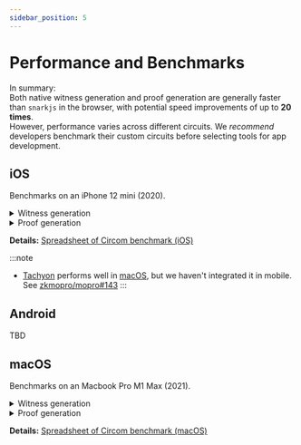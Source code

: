 ```yaml
---
sidebar_position: 5
---
```


# Performance and Benchmarks

In summary: <br/>
Both native witness generation and proof generation are generally faster than `snarkjs` in the browser, with potential speed improvements of up to **20 times**. <br/>
However, performance varies across different circuits.
We _recommend_ developers benchmark their custom circuits before selecting tools for app development.

## iOS

Benchmarks on an iPhone 12 mini (2020).

<details>
  <summary>Witness generation</summary>

| SHA256 | [witnesscalc](https://github.com/0xPolygonID/witnesscalc) | [circom-witness-rs](https://github.com/philsippl/circom-witness-rs) | [wasmer](https://github.com/arkworks-rs/circom-compat) | [w2c](https://github.com/vimwitch/rust-witness) | [snarkjs](https://github.com/iden3/snarkjs) |
| :--: | :--: | :--: | :--: | :--: | :--: |
| Average | 22.3 ms | 36.1 ms | 476.1 ms | 90.3 ms | 163.5 ms |
| Stdev | 1.2 ms | 0.3 ms | 27.8 ms | 1.2 ms | 6.7 ms |
| Comparing to snarkjs | <font color="FFB546">**~7x**</font> | ~4.5x | ~(-3)x | ~1.8 | - |

<iframe width="552" height="257" seamless frameborder="0" scrolling="no" src="https://docs.google.com/spreadsheets/d/e/2PACX-1vTbLHpEzT1ybhta5NVQrDQuOLwgGzLGpm2amiWgLRu0l9ZvXMNtNZ-DWIlySL0zO30UWn_nZvkfaQWY/pubchart?oid=745835114&amp;format=interactive"></iframe>

| Keccak256 | [witnesscalc](https://github.com/0xPolygonID/witnesscalc) | [circom-witness-rs](https://github.com/philsippl/circom-witness-rs) | [wasmer](https://github.com/arkworks-rs/circom-compat) | [w2c](https://github.com/vimwitch/rust-witness) | [snarkjs](https://github.com/iden3/snarkjs) |
| :--: | :--: | :--: | :--: | :--: | :--: |
| Average | 144.7 ms | 26.2 ms | 440.7 ms | 160.7 ms | 257.1 ms |
| Stdev | 1.8 ms | 4.5 ms | 10.4 ms | 3.3 ms | 4.1 ms |
| Comparing to snarkjs | ~1.8x | <font color="FFB546">**~10x**</font> | ~(-1.7)x | ~1.6x | - |

<iframe width="541" height="259" seamless frameborder="0" scrolling="no" src="https://docs.google.com/spreadsheets/d/e/2PACX-1vTbLHpEzT1ybhta5NVQrDQuOLwgGzLGpm2amiWgLRu0l9ZvXMNtNZ-DWIlySL0zO30UWn_nZvkfaQWY/pubchart?oid=1466340585&amp;format=interactive"></iframe>

| RSA | [witnesscalc](https://github.com/0xPolygonID/witnesscalc) | [circom-witness-rs](https://github.com/philsippl/circom-witness-rs) | [wasmer](https://github.com/arkworks-rs/circom-compat) | [w2c](https://github.com/vimwitch/rust-witness) | [snarkjs](https://github.com/iden3/snarkjs) |
| :--: | :--: | :--: | :--: | :--: | :--: |
| Average | 208.5 ms | 513.1 ms | 5488 ms | 3861 ms | 5421 ms |
| Stdev | 5.8 ms | 11.2 ms | 47.8 ms | 10.8 ms | 9.9 ms |
| Comparing to snarkjs | <font color="FFB546">**~26x**</font> | ~10x | ~(-1)x | ~1.4x | - |

<iframe width="537" height="256" seamless frameborder="0" scrolling="no" src="https://docs.google.com/spreadsheets/d/e/2PACX-1vTbLHpEzT1ybhta5NVQrDQuOLwgGzLGpm2amiWgLRu0l9ZvXMNtNZ-DWIlySL0zO30UWn_nZvkfaQWY/pubchart?oid=1593466084&amp;format=interactive"></iframe>
</details>

<details>
  <summary>Proof generation</summary>

| SHA256 | [rapidsnark](https://github.com/iden3/rapidsnark) | [ark-works](https://github.com/arkworks-rs/circom-compat) | [snarkjs](https://github.com/iden3/snarkjs) |
| :--: | :--: | :--: | :--: | 
| Average | 795.2 ms | 550.4 ms | 2374.1 ms |
| Stdev | 17.2 ms | 27.2 ms | 62.9 ms |
| Comparing to snarkjs | ~3x | <font color="FFB546">**~4.3x**</font> | - |

<iframe width="467" height="269" seamless frameborder="0" scrolling="no" src="https://docs.google.com/spreadsheets/d/e/2PACX-1vTbLHpEzT1ybhta5NVQrDQuOLwgGzLGpm2amiWgLRu0l9ZvXMNtNZ-DWIlySL0zO30UWn_nZvkfaQWY/pubchart?oid=127729877&amp;format=interactive"></iframe>

| Keccak256 | [rapidsnark](https://github.com/iden3/rapidsnark) | [ark-works](https://github.com/arkworks-rs/circom-compat) | [snarkjs](https://github.com/iden3/snarkjs) |
| :--: | :--: | :--: | :--: | 
| Average | 2647.9 ms | 1221.1 ms | 8149.1 ms |
| Stdev | 14.4 ms | 42.7 ms | 283.575 ms |
| Comparing to snarkjs | ~3x | <font color="FFB546">**~6.7x**</font> | - |

<iframe width="495" height="252" seamless frameborder="0" scrolling="no" src="https://docs.google.com/spreadsheets/d/e/2PACX-1vTbLHpEzT1ybhta5NVQrDQuOLwgGzLGpm2amiWgLRu0l9ZvXMNtNZ-DWIlySL0zO30UWn_nZvkfaQWY/pubchart?oid=333122430&amp;format=interactive"></iframe>

| RSA | [rapidsnark](https://github.com/iden3/rapidsnark) | [ark-works](https://github.com/arkworks-rs/circom-compat) | [snarkjs](https://github.com/iden3/snarkjs) |
| :--: | :--: | :--: | :--: | 
| Average | 2908.6 ms | 2324.4 ms | 10304.8 ms |
| Stdev | 112.9 ms | 67.1 ms | 605.5 ms |
| Comparing to snarkjs | ~3.5x | <font color="FFB546">**~4.4x**</font> | - |

<iframe width="484" height="266" seamless frameborder="0" scrolling="no" src="https://docs.google.com/spreadsheets/d/e/2PACX-1vTbLHpEzT1ybhta5NVQrDQuOLwgGzLGpm2amiWgLRu0l9ZvXMNtNZ-DWIlySL0zO30UWn_nZvkfaQWY/pubchart?oid=1171109874&amp;format=interactive"></iframe>
</details>

**Details:** [Spreadsheet of Circom benchmark (iOS)](https://docs.google.com/spreadsheets/d/1MFABmsYSUsWDmhbjleqhBXk7nkYwhu589yK-CHtRkNI/edit?usp=sharing)

:::note
- [Tachyon](https://github.com/kroma-network/tachyon) performs well in [macOS](#macos), but we haven't integrated it in mobile. See [zkmopro/mopro#143](https://github.com/zkmopro/mopro/issues/143)
:::

## Android

TBD

## macOS

Benchmarks on an Macbook Pro M1 Max (2021).

<details>
  <summary>Witness generation</summary>

| SHA256 | [Tachyon](https://github.com/kroma-network/tachyon) | [witnesscalc](https://github.com/0xPolygonID/witnesscalc) | [circom-witness-rs](https://github.com/philsippl/circom-witness-rs) | [wasmer](https://github.com/arkworks-rs/circom-compat) | [w2c](https://github.com/vimwitch/rust-witness) | [snarkjs](https://github.com/iden3/snarkjs) |
| :--: | :--: | :--: | :--: | :--: | :--: | :--: |
| Average | 3.2 ms | 22.2 ms | 42.8 ms | 454.5 ms | 88.8 ms | 132.8 ms | 
| Stdev | 0.2 ms | 5.2 ms | 2.2 ms | 26.7 ms | 1.0 ms | 1.3 ms |
| Comparing to snarkjs | <font color="FFB546">**~41x**</font> | ~6x | ~3x | ~(-3.4)x | ~1.5x | - |

<iframe width="466" height="254" seamless frameborder="0" scrolling="no" src="https://docs.google.com/spreadsheets/d/e/2PACX-1vQOuS5abdzvh6znXORvSo7M85ubmDpSmE3C1Zs_l56wd25lMK4FZPEWOaCp7WrOlIjc3jEcWa0lfiy9/pubchart?oid=2079338651&amp;format=interactive"></iframe>

| Keccak256 | [Tachyon](https://github.com/kroma-network/tachyon) | [witnesscalc](https://github.com/0xPolygonID/witnesscalc) | [circom-witness-rs](https://github.com/philsippl/circom-witness-rs) | [wasmer](https://github.com/arkworks-rs/circom-compat) | [w2c](https://github.com/vimwitch/rust-witness) | [snarkjs](https://github.com/iden3/snarkjs) |
| :--: | :--: | :--: | :--: | :--: | :--: | :--: |
| Average | 9.8 ms | 72.3 ms | 14.1 ms | 447.1 ms | 169 ms | 234.6 ms | 
| Stdev | 0.4 ms | 7.7 ms | 0.8 ms | 5.9 ms | 2.0 ms | 3.2 ms |
| Comparing to snarkjs | <font color="FFB546">**~23x**</font> | ~3x | ~16x | ~(-1.9)x | x1.4x | - |

<iframe width="530" height="245" seamless frameborder="0" scrolling="no" src="https://docs.google.com/spreadsheets/d/e/2PACX-1vQOuS5abdzvh6znXORvSo7M85ubmDpSmE3C1Zs_l56wd25lMK4FZPEWOaCp7WrOlIjc3jEcWa0lfiy9/pubchart?oid=129836159&amp;format=interactive"></iframe>

| RSA | [Tachyon](https://github.com/kroma-network/tachyon) | [witnesscalc](https://github.com/0xPolygonID/witnesscalc) | [circom-witness-rs](https://github.com/philsippl/circom-witness-rs) | [wasmer](https://github.com/arkworks-rs/circom-compat) | [w2c](https://github.com/vimwitch/rust-witness) | [snarkjs](https://github.com/iden3/snarkjs) |
| :--: | :--: | :--: | :--: | :--: | :--: | :--: |
| Average | 4.3 ms | 167.6 ms | 522.9 ms | 5109 ms | 3847.2 ms | 4638.8 ms | 
| Stdev | 0.2 ms | 7.5 ms | 7.7 ms | 25.1 ms | 61.3 ms | 32.4 ms |
| Comparing to snarkjs | <font color="FFB546">**~1078x**</font> | ~27x | ~8.8x | ~(-1.1)x | ~1.2x | - |

<iframe width="552" height="259" seamless frameborder="0" scrolling="no" src="https://docs.google.com/spreadsheets/d/e/2PACX-1vQOuS5abdzvh6znXORvSo7M85ubmDpSmE3C1Zs_l56wd25lMK4FZPEWOaCp7WrOlIjc3jEcWa0lfiy9/pubchart?oid=1347845461&amp;format=interactive"></iframe>
</details>


<details>
  <summary>Proof generation</summary>
| SHA256 | [Tachyon](https://github.com/kroma-network/tachyon) | [rapidsnark](https://github.com/iden3/rapidsnark) | [ark-works](https://github.com/arkworks-rs/circom-compat) | [snarkjs](https://github.com/iden3/snarkjs) |
| :--: | :--: | :--: | :--: | :--: | 
| Average | 385.2 ms | 773.8 ms | 1137.3 ms | 1350.4 ms |
| Stdev | 3.6 ms | 17 ms | 127 ms | 26 ms |
| Comparing to snarkjs | <font color="FFB546">**~3.5x**</font> | ~1.7x | ~1.1 | - |

<iframe width="432" height="267" seamless frameborder="0" scrolling="no" src="https://docs.google.com/spreadsheets/d/e/2PACX-1vQOuS5abdzvh6znXORvSo7M85ubmDpSmE3C1Zs_l56wd25lMK4FZPEWOaCp7WrOlIjc3jEcWa0lfiy9/pubchart?oid=160655426&amp;format=interactive"></iframe>

| Keccak256 | [Tachyon](https://github.com/kroma-network/tachyon) | [rapidsnark](https://github.com/iden3/rapidsnark) | [ark-works](https://github.com/arkworks-rs/circom-compat) | [snarkjs](https://github.com/iden3/snarkjs) |
| :--: | :--: | :--: | :--: | :--: | 
| Average | 1365 ms | 2514 ms | 1133 ms | 3791 ms |
| Stdev | 11.6 ms | 75.2 ms | 168 ms | 58.6 ms |
| Comparing to snarkjs | **~2.7x** | ~1.5x | <font color="FFB546">**~3.3**</font> | - |

<iframe width="472" height="263" seamless frameborder="0" scrolling="no" src="https://docs.google.com/spreadsheets/d/e/2PACX-1vQOuS5abdzvh6znXORvSo7M85ubmDpSmE3C1Zs_l56wd25lMK4FZPEWOaCp7WrOlIjc3jEcWa0lfiy9/pubchart?oid=222721960&amp;format=interactive"></iframe>

| RSA | [Tachyon](https://github.com/kroma-network/tachyon) | [rapidsnark](https://github.com/iden3/rapidsnark) | [ark-works](https://github.com/arkworks-rs/circom-compat) | [snarkjs](https://github.com/iden3/snarkjs) |
| :--: | :--: | :--: | :--: | :--: | 
| Average | 1665 ms | 2560 ms | 2530 ms | 5504 ms |
| Stdev | 11.2 ms | 21.3 ms | 266.1 ms | 69.3 ms |
| Comparing to snarkjs | <font color="FFB546">**~3.3**</font> | ~2.1x | ~2.1x | - |

<iframe width="472" height="279" seamless frameborder="0" scrolling="no" src="https://docs.google.com/spreadsheets/d/e/2PACX-1vQOuS5abdzvh6znXORvSo7M85ubmDpSmE3C1Zs_l56wd25lMK4FZPEWOaCp7WrOlIjc3jEcWa0lfiy9/pubchart?oid=1443184132&amp;format=interactive"></iframe>
</details>

**Details:** [Spreadsheet of Circom benchmark (macOS)](https://docs.google.com/spreadsheets/d/1irKg_TOP-yXms8igwCN_3OjVrtFe5gTHkuF0RbrVuho/edit?usp=sharing)

